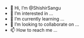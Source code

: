- 👋 Hi, I’m @ShishirSangu
- 👀 I’m interested in ...
- 🌱 I’m currently learning ...
- 💞️ I’m looking to collaborate on ...
- 📫 How to reach me ...

<!---
ShishirSangu/ShishirSangu is a ✨ special ✨ repository because its `README.md` (this file) appears on your GitHub profile.
You can click the Preview link to take a look at your changes.
--->
